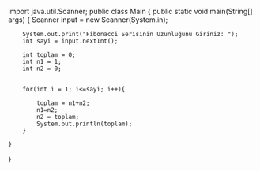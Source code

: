 import java.util.Scanner;
public class Main {
    public static void main(String[] args) {
        Scanner input = new Scanner(System.in);


        System.out.print("Fibonacci Serisinin Uzunluğunu Giriniz: ");
        int sayi = input.nextInt();

        int toplam = 0;
        int n1 = 1;
        int n2 = 0;


        for(int i = 1; i<=sayi; i++){

            toplam = n1+n2;
            n1=n2;
            n2 = toplam;
            System.out.println(toplam);
        }

    }
}
